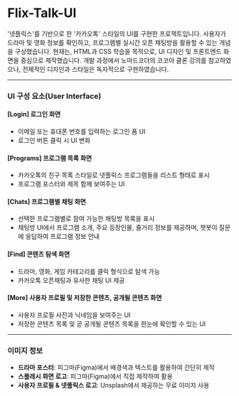 # Flix-Talk-UI

'넷플릭스'를 기반으로 한 '카카오톡' 스타일의 UI를 구현한 프로젝트입니다. 사용자가 드라마 및 영화 정보를 확인하고, 프로그램별 실시간 오픈 채팅방을 활용할 수 있는 개념을 구상했습니다. 현재는, HTML과 CSS 학습을 목적으로, UI 디자인 및 프론트엔드 화면을 중심으로 제작했습니다. 개발 과정에서 노마드코더의 코코아 클론 강의를 참고하였으나, 전체적인 디자인과 스타일은 독자적으로 구현하였습니다.

---

### UI 구성 요소(User Interface)

#### [Login] 로그인 화면
- 이메일 또는 휴대폰 번호를 입력하는 로그인 폼 UI
- 로그인 버튼 클릭 시 UI 변화

#### [Programs] 프로그램 목록 화면
- 카카오톡의 친구 목록 스타일로 넷플릭스 프로그램들을 리스트 형태로 표시
- 프로그램 포스터와 제목 함께 보여주는 UI

#### [Chats] 프로그램별 채팅 화면
- 선택한 프로그램별로 참여 가능한 채팅방 목록을 표시
- 채팅방 UI에서 프로그램 소개, 주요 등장인물, 줄거리 정보를 제공하며, 챗봇이 질문에 응답하여 프로그램 정보 안내

#### [Find] 콘텐츠 탐색 화면
- 드라마, 영화, 게임 카테고리를 클릭 형식으로 탐색 가능
- 카카오톡 오픈채팅과 유사한 채팅 UI 제공

#### [More] 사용자 프로필 및 저장한 콘텐츠, 공개될 콘텐츠 화면
- 사용자 프로필 사진과 닉네임을 보여주는 UI
- 저장한 콘텐츠 목록 및 곧 공개될 콘텐츠 목록을 한눈에 확인할 수 있는 UI

---

### 이미지 정보
- **드라마 포스터**: 피그마(Figma)에서 배경색과 텍스트를 활용하여 간단히 제작
- **스플래시 화면 로고**: 피그마(Figma)에서 직접 제작하여 활용
- **사용자 프로필 & 넷플릭스 로고**: Unsplash에서 제공하는 무료 이미지 사용
